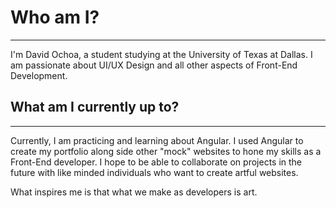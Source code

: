 # Who am I?
----------
I'm David Ochoa, a student studying at the University of Texas at Dallas. I am passionate about UI/UX Design and all other aspects of Front-End Development.

## What am I currently up to?
-----------
Currently, I am practicing and learning about Angular. I used Angular to create my portfolio along side other "mock" websites to hone my skills as a Front-End developer. I hope to be able to collaborate on projects in the future with like minded individuals who want to create artful websites.

What inspires me is that what we make as developers is art.
